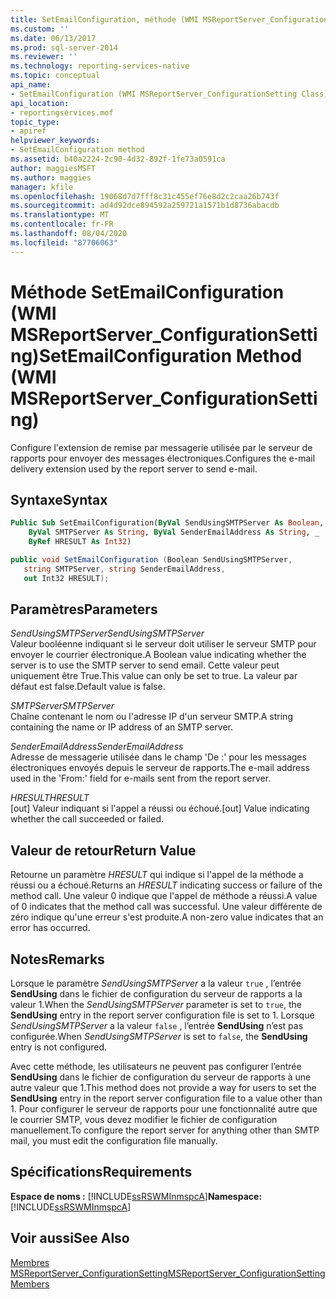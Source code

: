 ```yaml
---
title: SetEmailConfiguration, méthode (WMI MSReportServer_ConfigurationSetting) | Microsoft Docs
ms.custom: ''
ms.date: 06/13/2017
ms.prod: sql-server-2014
ms.reviewer: ''
ms.technology: reporting-services-native
ms.topic: conceptual
api_name:
- SetEmailConfiguration (WMI MSReportServer_ConfigurationSetting Class)
api_location:
- reportingservices.mof
topic_type:
- apiref
helpviewer_keywords:
- SetEmailConfiguration method
ms.assetid: b40a2224-2c90-4d32-892f-1fe73a0591ca
author: maggiesMSFT
ms.author: maggies
manager: kfile
ms.openlocfilehash: 19068d7d7fff8c31c455ef76e8d2c2caa26b743f
ms.sourcegitcommit: ad4d92dce894592a259721a1571b1d8736abacdb
ms.translationtype: MT
ms.contentlocale: fr-FR
ms.lasthandoff: 08/04/2020
ms.locfileid: "87706063"
---
```

# <a name="setemailconfiguration-method-wmi-msreportserver_configurationsetting"></a><span data-ttu-id="88f0d-102">Méthode SetEmailConfiguration (WMI MSReportServer_ConfigurationSetting)</span><span class="sxs-lookup"><span data-stu-id="88f0d-102">SetEmailConfiguration Method (WMI MSReportServer_ConfigurationSetting)</span></span>
  <span data-ttu-id="88f0d-103">Configure l'extension de remise par messagerie utilisée par le serveur de rapports pour envoyer des messages électroniques.</span><span class="sxs-lookup"><span data-stu-id="88f0d-103">Configures the e-mail delivery extension used by the report server to send e-mail.</span></span>  
  
## <a name="syntax"></a><span data-ttu-id="88f0d-104">Syntaxe</span><span class="sxs-lookup"><span data-stu-id="88f0d-104">Syntax</span></span>  
  
```vb  
Public Sub SetEmailConfiguration(ByVal SendUsingSMTPServer As Boolean, _  
    ByVal SMTPServer As String, ByVal SenderEmailAddress As String, _  
    ByRef HRESULT As Int32)  
```  
  
```csharp  
public void SetEmailConfiguration (Boolean SendUsingSMTPServer,   
   string SMTPServer, string SenderEmailAddress,   
   out Int32 HRESULT);  
```  
  
## <a name="parameters"></a><span data-ttu-id="88f0d-105">Paramètres</span><span class="sxs-lookup"><span data-stu-id="88f0d-105">Parameters</span></span>  
 <span data-ttu-id="88f0d-106">*SendUsingSMTPServer*</span><span class="sxs-lookup"><span data-stu-id="88f0d-106">*SendUsingSMTPServer*</span></span>  
 <span data-ttu-id="88f0d-107">Valeur booléenne indiquant si le serveur doit utiliser le serveur SMTP pour envoyer le courrier électronique.</span><span class="sxs-lookup"><span data-stu-id="88f0d-107">A Boolean value indicating whether the server is to use the SMTP server to send email.</span></span> <span data-ttu-id="88f0d-108">Cette valeur peut uniquement être True.</span><span class="sxs-lookup"><span data-stu-id="88f0d-108">This value can only be set to true.</span></span> <span data-ttu-id="88f0d-109">La valeur par défaut est false.</span><span class="sxs-lookup"><span data-stu-id="88f0d-109">Default value is false.</span></span>  
  
 <span data-ttu-id="88f0d-110">*SMTPServer*</span><span class="sxs-lookup"><span data-stu-id="88f0d-110">*SMTPServer*</span></span>  
 <span data-ttu-id="88f0d-111">Chaîne contenant le nom ou l'adresse IP d'un serveur SMTP.</span><span class="sxs-lookup"><span data-stu-id="88f0d-111">A string containing the name or IP address of an SMTP server.</span></span>  
  
 <span data-ttu-id="88f0d-112">*SenderEmailAddress*</span><span class="sxs-lookup"><span data-stu-id="88f0d-112">*SenderEmailAddress*</span></span>  
 <span data-ttu-id="88f0d-113">Adresse de messagerie utilisée dans le champ 'De :' pour les messages électroniques envoyés depuis le serveur de rapports.</span><span class="sxs-lookup"><span data-stu-id="88f0d-113">The e-mail address used in the 'From:' field for e-mails sent from the report server.</span></span>  
  
 <span data-ttu-id="88f0d-114">*HRESULT*</span><span class="sxs-lookup"><span data-stu-id="88f0d-114">*HRESULT*</span></span>  
 <span data-ttu-id="88f0d-115">[out] Valeur indiquant si l'appel a réussi ou échoué.</span><span class="sxs-lookup"><span data-stu-id="88f0d-115">[out] Value indicating whether the call succeeded or failed.</span></span>  
  
## <a name="return-value"></a><span data-ttu-id="88f0d-116">Valeur de retour</span><span class="sxs-lookup"><span data-stu-id="88f0d-116">Return Value</span></span>  
 <span data-ttu-id="88f0d-117">Retourne un paramètre *HRESULT* qui indique si l'appel de la méthode a réussi ou a échoué.</span><span class="sxs-lookup"><span data-stu-id="88f0d-117">Returns an *HRESULT* indicating success or failure of the method call.</span></span> <span data-ttu-id="88f0d-118">Une valeur 0 indique que l'appel de méthode a réussi.</span><span class="sxs-lookup"><span data-stu-id="88f0d-118">A value of 0 indicates that the method call was successful.</span></span> <span data-ttu-id="88f0d-119">Une valeur différente de zéro indique qu'une erreur s'est produite.</span><span class="sxs-lookup"><span data-stu-id="88f0d-119">A non-zero value indicates that an error has occurred.</span></span>  
  
## <a name="remarks"></a><span data-ttu-id="88f0d-120">Notes</span><span class="sxs-lookup"><span data-stu-id="88f0d-120">Remarks</span></span>  
 <span data-ttu-id="88f0d-121">Lorsque le paramètre *SendUsingSMTPServer* a la valeur `true` , l’entrée **SendUsing** dans le fichier de configuration du serveur de rapports a la valeur 1.</span><span class="sxs-lookup"><span data-stu-id="88f0d-121">When the *SendUsingSMTPServer* parameter is set to `true`, the **SendUsing** entry in the report server configuration file is set to 1.</span></span> <span data-ttu-id="88f0d-122">Lorsque *SendUsingSMTPServer* a la valeur `false` , l’entrée **SendUsing** n’est pas configurée.</span><span class="sxs-lookup"><span data-stu-id="88f0d-122">When *SendUsingSMTPServer* is set to `false`, the **SendUsing** entry is not configured.</span></span>  
  
 <span data-ttu-id="88f0d-123">Avec cette méthode, les utilisateurs ne peuvent pas configurer l’entrée **SendUsing** dans le fichier de configuration du serveur de rapports à une autre valeur que 1.</span><span class="sxs-lookup"><span data-stu-id="88f0d-123">This method does not provide a way for users to set the **SendUsing** entry in the report server configuration file to a value other than 1.</span></span> <span data-ttu-id="88f0d-124">Pour configurer le serveur de rapports pour une fonctionnalité autre que le courrier SMTP, vous devez modifier le fichier de configuration manuellement.</span><span class="sxs-lookup"><span data-stu-id="88f0d-124">To configure the report server for anything other than SMTP mail, you must edit the configuration file manually.</span></span>  
  
## <a name="requirements"></a><span data-ttu-id="88f0d-125">Spécifications</span><span class="sxs-lookup"><span data-stu-id="88f0d-125">Requirements</span></span>  
 <span data-ttu-id="88f0d-126">**Espace de noms :** [!INCLUDE[ssRSWMInmspcA](../../includes/ssrswminmspca-md.md)]</span><span class="sxs-lookup"><span data-stu-id="88f0d-126">**Namespace:** [!INCLUDE[ssRSWMInmspcA](../../includes/ssrswminmspca-md.md)]</span></span>  
  
## <a name="see-also"></a><span data-ttu-id="88f0d-127">Voir aussi</span><span class="sxs-lookup"><span data-stu-id="88f0d-127">See Also</span></span>  
 [<span data-ttu-id="88f0d-128">Membres MSReportServer_ConfigurationSetting</span><span class="sxs-lookup"><span data-stu-id="88f0d-128">MSReportServer_ConfigurationSetting Members</span></span>](msreportserver-configurationsetting-members.md)  
  
  

